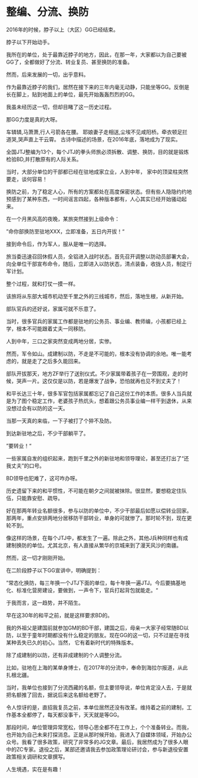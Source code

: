 # 整编、分流、换防

2016年的时候，脖子以上（大区）GG已经结束。

脖子以下开始动手。

我所在的单位，处于最靠近脖子的地方，因此，在那一年，大家都以为自己要被GG了，全都做好了分流、转业复员、甚至换防的准备。

然而，后来发展的一切，出乎意料。

作为最靠近脖子的我们，居然在接下来的三年内毫无动静，只能坐等GG。反倒是长在脚上，贴到地面上的单位，最先开始轰轰烈烈的GG。

我虽未经历这一切，但却目睹了这一历史过程。

那GG力度是真的大呀。

车辚辚,马萧萧,行人弓箭各在腰。 耶娘妻子走相送,尘埃不见咸阳桥。牵衣顿足拦道哭,哭声直上干云霄。
古诗中描述的场景，在2016年底，落地成为了现实。

全国JTJ整编为13个，每个JTJ的拳头师旅必须拆散、调整、换防，目的就是锻炼检验BD,并打散原有的人际关系。

当时，大部分单位的干部都已经在驻地成家立业，人到中年， 家中的顶梁柱突然要走，谈何容易！

换防之前，为了稳定人心，所有的方案都处在高度保密状态。但有些人隐隐约约地预感到了某种东西，一时间谣言四起，各种版本都有，人心其实已经开始骚动起来。

在一个月黑风高的夜晚，某旅突然接到上级命令：

”命你部换防至驻地XXX，立即准备，五日内开拔！“

接到命令后，作为军人，服从是唯一的选择。

旅当委迅速召回休假人员，全铝进入战时状态。首先召开调整以防动员部署大会，向全单位干部宣布命令，随后，立即进入以防状态，清点装备，收拢人员，制定行军计划。

整个过程，就和打仗一摸一样。

该旅将从东部大城市机动至千里之外的三线城市，然后，落地生根，从新开始。

部队官兵的还好说，家属可就不乐意了。

当时，很多官兵的家属工作都是驻地的公务员、事业编、教师编，小孩都已经上学，根本不可能跟着丈夫一同移防。

人到中年，三口之家突然变成两地分居，实惨。

然而，军令如山。成建制以防，不走是不可能的，根本没有协调的余地。唯一能考虑的，就是走了之后多久能回来。

部队开拔那天，地方ZF举行了送别仪式。不少家属带着孩子在一旁围观，走的时候，哭声一片。这仅仅是以防，若是爆发了战争，恐怕就再也见不到丈夫了！

和平长达三十年，很多军官包括家属都忘记了自己这份工作的本质。很多人当兵就是为了图个稳定工作，老婆孩子热炕头，想着跟公务员事业编一样干到退休，从来没想过会有以防的这一天。

当那一天真的来临，一下子被打了个猝不及防。

到达新驻地之后，不少干部躺平了。

”要转业！“

一些家属自发的组织起来，跑到千里之外的新驻地和领导理论，甚至还打出了“还我丈夫”的口号。

BD领导也犯难了，这可咋办呀。

历史遗留下来的和平惯性，不可能在朝夕之间就被抹除。很显然，要想稳定住队伍，只能靠安慰、疏导。

好在那两年转业名额很多，参与以防的单位中，不少干部最后如愿以偿转业回家。那两年，重点安排两地分居移防干部转业，单身的可就惨了。那时轮不到，现在更轮不到。

像这样的场景，在每个JTJ中，都发生了一遍。除此之外，其他J兵种同样也有成建制换防的单位。尤其北京，有人直接从繁华的京城来到了漫天风沙的南疆。

然而，这一切才刚刚开始。

在二阶段脖子以下GG宣讲中，明确提到：

”常态化换防，每三年换一个JTJ下面的单位，每十年换一遍JTJ。今后要搞基地化、标准化营房建设，要做到，一声令下，官兵打起背包就能走。“

于我而言，这一趋势，并不陌生。

早在这30年的和平之前，就是这样要求BD的。

我的外祖父是建国前就参加GM的BD干部，建国之后，母亲一大家子经常随BD以防，以至于童年时期都没有什么稳定的朋友。现在GG的这一切，只不过是在寻找某种丢失已久的初心。当然， 它有着新时代的特殊版本。

除了成建制的以防，还有非成建制的个人调整分流。

比如，驻地在上海的某单身博士，在2017年的分流中，奉命到海拉尔报道，从此扎根北疆。

当时，我单位也接到了分流西藏的名额，但主要领导说，单位肯定没人去，于是就把名额推了回去，据说后来这名额给老野了。

令人惊讶的是，直招我复员之前，本单位居然还没有改革。维持着之前的建制，工作基本全都停了，每天都没事干，天天就是等GG。

那段时间，单位管理异常宽松，领导心思全都不在工作上，个个准备转业。而我，也开始为自己未来打探消息。正是从那时候开始，我进入了自媒体领域，开始办公众号。我看了很多政策，研究了非常多的JG文章。最后，我居然成为了很多人眼中的ZC专家。退役之后，某部还邀请我去参加政策理论研讨会，参与新退役安置政策相关调研和文章撰写。

人生境遇，实在是有趣！